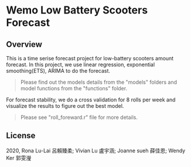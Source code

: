 # Wemo Low Battery Scooters Forecast

## Overview

This is a time serise forecast project for low-battery scooters amount forecast. In this project, we use linear regression, exponential smoothing(ETS), ARIMA to do the forecast. 
> Please find out the models details from the "models" folders and model functions from the "functions" folder.

For forecast stability, we do a cross validation for 8 rolls per week and visualize the results to figure out the best model.
> Please see "roll_foreward.r" file for more details.

## License
2020, Rona Lu-Lai 呂賴臻柔; Vivian Lu 盧宇涵; Joanne sueh 薛佳恩; Wendy Ker 郭雯瀅
